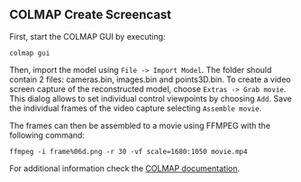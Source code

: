 ## COLMAP Create Screencast
First, start the COLMAP GUI by executing:
```
colmap gui
```

Then, import the model using `File -> Import Model`. The folder should contain 2 files: cameras.bin, images.bin and points3D.bin.
To create a video screen capture of the reconstructed model, choose `Extras -> Grab movie`. This dialog allows to set individual control viewpoints by choosing `Add`.
Save the individual frames of the video capture selecting `Assemble movie`.

The frames can then be assembled to a movie using FFMPEG with the following command:
```
ffmpeg -i frame%06d.png -r 30 -vf scale=1680:1050 movie.mp4
```

For additional information check the [COLMAP documentation](https://colmap.github.io/gui.html).